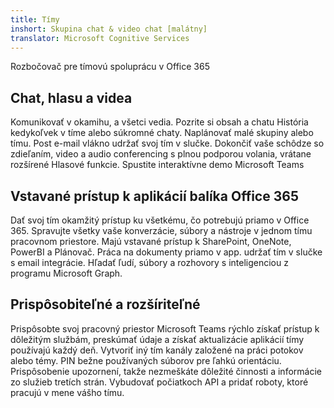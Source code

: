 ```yaml
---
title: Tímy
inshort: Skupina chat & video chat [malátny]
translator: Microsoft Cognitive Services
---
```



Rozbočovač pre tímovú spoluprácu v Office 365 

## Chat, hlasu a videa
Komunikovať v okamihu, a všetci vedia. Pozrite si obsah a chatu História kedykoľvek v tíme alebo súkromné chaty. Naplánovať malé skupiny alebo tímu. Post e-mail vlákno udržať svoj tím v slučke. Dokončiť vaše schôdze so zdieľaním, video a audio conferencing s plnou podporou volania, vrátane rozšírené Hlasové funkcie. 
Spustite interaktívne demo Microsoft Teams 

## Vstavané prístup k aplikácií balíka Office 365
Dať svoj tím okamžitý prístup ku všetkému, čo potrebujú priamo v Office 365. Spravujte všetky vaše konverzácie, súbory a nástroje v jednom tímu pracovnom priestore. Majú vstavané prístup k SharePoint, OneNote, PowerBI a Plánovač. Práca na dokumenty priamo v app. udržať tím v slučke s email integrácie. Hľadať ľudí, súbory a rozhovory s inteligenciou z programu Microsoft Graph. 

## Prispôsobiteľné a rozšíriteľné
Prispôsobte svoj pracovný priestor Microsoft Teams rýchlo získať prístup k dôležitým službám, preskúmať údaje a získať aktualizácie aplikácií tímy používajú každý deň. Vytvoriť iný tím kanály založené na práci potokov alebo témy. PIN bežne používaných súborov pre ľahkú orientáciu. Prispôsobenie upozornení, takže nezmeškáte dôležité činnosti a informácie zo služieb tretích strán. Vybudovať počiatkoch API a pridať roboty, ktoré pracujú v mene vášho tímu. 






